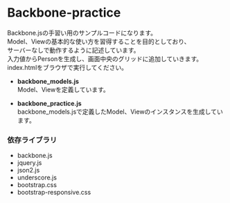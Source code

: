 Backbone-practice
==================

Backbone.jsの手習い用のサンプルコードになります。  
Model、Viewの基本的な使い方を習得することを目的としており、  
サーバーなしで動作するように記述しています。  
入力値からPersonを生成し、画面中央のグリッドに追加していきます。  
index.htmlをブラウザで実行してください。  
  
* **backbone_models.js**  
  Model、Viewを定義しています。  
  
* **backbone_practice.js**  
  backbone_models.jsで定義したModel、Viewのインスタンスを生成しています。  
  
### 依存ライブラリ
* backbone.js  
* jquery.js  
* json2.js  
* underscore.js  
* bootstrap.css  
* bootstrap-responsive.css  
  
